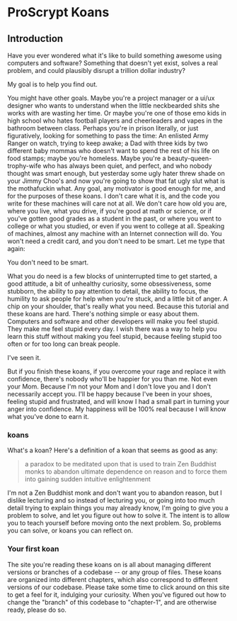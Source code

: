 # ProScrypt Koans

## Introduction

Have you ever wondered what it's like to build something awesome using computers and software? Something that doesn't yet exist, solves a real problem, and could plausibly disrupt a trillion dollar industry?

My goal is to help you find out.

You might have other goals. Maybe you're a project manager or a ui/ux designer who wants to understand when the little neckbearded shits she works with are wasting her time. Or maybe you're one of those emo kids in high school who hates football players and cheerleaders and vapes in the bathroom between class. Perhaps you're in prison literally, or just figuratively, looking for something to pass the time: An enlisted Army Ranger on watch, trying to keep awake; a Dad with three kids by two different baby mommas who doesn't want to spend the rest of his life on food stamps; maybe you're homeless. Maybe you're a beauty-queen-trophy-wife who has always been quiet, and perfect, and who nobody thought was smart enough, but yesterday some ugly hater threw shade on your Jimmy Choo's and now you're going to show that fat ugly slut what is the mothafuckin what. Any goal, any motivator is good enough for me, and for the purposes of these koans. I don't care what it is, and the code you write for these machines will care not at all. We don't care how old you are, where you live, what you drive, if you're good at math or science, or if you've gotten good grades as a student in the past, or where you went to college or what you studied, or even if you went to college at all. Speaking of machines, almost any machine with an Internet connection will do. You won't need a credit card, and you don't need to be smart. Let me type that again:

You don't need to be smart.

What you do need is a few blocks of uninterrupted time to get started, a good attitude, a bit of unhealthy curiosity, some obsessiveness, some stubborn, the ability to pay attention to detail, the ability to focus, the humility to ask people for help when you're stuck, and a little bit of anger. A chip on your shoulder, that's really what you need. Because this tutorial and these koans are hard. There's nothing simple or easy about them. Computers and software and other developers will make you feel stupid. They make me feel stupid every day. I wish there was a way to help you learn this stuff without making you feel stupid, because feeling stupid too often or for too long can break people.

I've seen it.

But if you finish these koans, if you overcome your rage and replace it with confidence, there's nobody who'll be happier for you than me. Not even your Mom. Because I'm not your Mom and I don't love you and I don't necessarily accept you. I'll be happy because I've been in your shoes, feeling stupid and frustrated, and will know I had a small part in turning your anger into confidence. My happiness will be 100% real because I will know what you've done to earn it.

### koans

What's a koan? Here's a definition of a koan that seems as good as any:

> a paradox to be meditated upon that is used to train Zen Buddhist monks to abandon ultimate dependence on reason and to force them into gaining sudden intuitive enlightenment

I'm not a Zen Buddhist monk and don't want you to abandon reason, but I dislike lecturing and so instead of lecturing you, or going into too much detail trying to explain things you may already know, I'm going to give you a problem to solve, and let you figure out how to solve it. The intent is to allow you to teach yourself before moving onto the next problem. So, problems you can solve, or koans you can reflect on.

### Your first koan

The site you're reading these koans on is all about managing different versions or branches of a codebase -- or any group of files. These koans are organized into different chapters, which also correspond to different versions of our codebase. Please take some time to click around on this site to get a feel for it, indulging your curiosity. When you've figured out how to change the "branch" of this codebase to "chapter-1", and are otherwise ready, please do so.  
